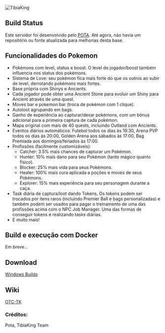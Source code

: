 ![TibiaKing](https://user-images.githubusercontent.com/74227915/219124653-caccb04f-e858-4e81-b8be-c94ffbd3f276.png)

## Build Status

Este servidor foi desenvolvido pelo [POTA](https://pokedashpota.vercel.app/pt). Até agora, não havia um repositório ou fonte atualizada para melhorias desta base.

## Funcionalidades do Pokemon

- Pokémons com level, status e boost. O level do jogador/boost também influencia nos status dos pokémons.
- Sistema de Love: seu pokémon fica mais forte do que os outros ao subir de level, derrotando pokémons mais fortes.
- Base própria com Shinys e Ancients.
- Cada jogador pode obter uma Ancient Stone para evoluir um Shiny para Ancient através de uma quest.
- Moves bar e pokemon bar (troca de pokémon com 1 clique).
- Autoloot agrupando em bags.
- Ganho de experiência ao capturar/dexar pokémons, com um bônus adicional para a primeira captura de cada pokémon.
- Mapa original com mais de 40 quests, incluindo Outland com Ancients.
- Eventos diários automáticos: Futebol todos os dias às 19:30, Arena PVP todos os dias às 20:00, Golden Arena aos sábados às 17:00, Bag Premiada aos domingos/feriados às 17:00.
- Profissões (facilmente customizáveis):
    - Catcher: 3.5% mais chances de capturar um Pokémon.
    - Hunter: 10% mais dano para seu Pokémon (tanto mágico quanto físico).
    - Blocker: 25% mais vida para seus Pokémons.
    - Healer: 100% mais cura aplicada a poções e moves de seus Pokémons.
    - Explorer: 15% mais experiência para seu personagem durante a caça.
- Task diária de captura/loot dando Tokens. Os tokens podem ser trocados por itens raros (incluindo Premier Ball e bags personalizadas) e também podem ser usados para pagar o treinamento de uma das profissões acima com o NPC Job Manager. Uma das formas de conseguir tokens é realizando tasks diárias.
- E muito mais!

## Build e execução com Docker
Em breve...

## Download
[Windows Builds](https://github.com/TheTibiaking/tfs-pokemon-tibiaking/releases)

## Wiki
[OTC-TK](https://github.com/TheTibiaking/tfs-pokemon-tibiaking/wiki)

### Créditos:
Pota, TibiaKing Team
